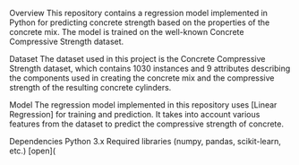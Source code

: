 Overview
This repository contains a regression model implemented in Python for predicting concrete strength based on the properties of the concrete mix. The model is trained on the well-known Concrete Compressive Strength dataset.

Dataset
The dataset used in this project is the Concrete Compressive Strength dataset, which contains 1030 instances and 9 attributes describing the components used in creating the concrete mix and the compressive strength of the resulting concrete cylinders.

Model
The regression model implemented in this repository uses [Linear Regression] for training and prediction. It takes into account various features from the dataset to predict the compressive strength of concrete.

Dependencies
Python 3.x
Required libraries (numpy, pandas, scikit-learn, etc.) [open](


